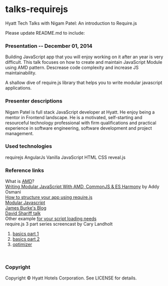 talks-requirejs
===============

Hyatt Tech Talks with Nigam Patel: An introduction to Require.js

Please update README.md to include:

### Presentation -- December 01, 2014
Building JavaScript app that you will enjoy working on it after an year is very difficult.  This talk focuses on how to create and maintain JavaScript Module using AMD pattern. Descrease code complexity and increase JS maintainability. 

A shallow dive of require.js library that helps you to write modular javascript applications.

### Presenter descriptions
Nigam Patel is full stack JavaScript developer at Hyatt.  He enjoy being a mentor in Frontend landscape.  He is a motivated, self-starting and resourceful technology professional with firm qualifications and practical experience in software engineering, software development and project management. 

### Used technologies
 requirejs
 AngularJs
 Vanilla JavaScript
 HTML
 CSS
 reveal.js

### Reference links
What is <a href="https://github.com/amdjs/amdjs-api/wiki/AMD">AMD</a>?<br/>
<a href="http://addyosmani.com/writing-modular-js/">Writing Modular JavaScript With AMD, CommonJS & ES Harmony</a> by Addy Osmani<br/>
<a href="http://www.nixtu.info/2011/02/how-to-structure-your-application-using.html">How to structure your app using require.js</a><br/>
<a href="http://unscriptable.com/code/Using-AMD-loaders/#0">Modular Javascript</a><br/>
<a href="http://jrburke.com/">James Burke's Blog</a><br/>
<a href="https://www.youtube.com/watch?v=4nU9_SPBk7Y">David Shariff talk</a><br/>
Other example <a href="https://net.tutsplus.com/articles/web-roundups/for-your-script-loading-needs/">for your script loading needs</a><br/>
require.js 3 part series screencast by Cary Landholt<br/>
<ol>
<li><a href="http://www.youtube.com/watch?v=VGlDR1QiV3A">basics part 1</a></li>
<li><a href="http://www.youtube.com/watch?v=9BYBNPvcqwo">basics part 2</a></li>
<li><a href="http://www.youtube.com/watch?v=m6VNhqKDM4E">optimizer</a></li>
</ol><br />

### Copyright

Copyright © Hyatt Hotels Corporation. See LICENSE for details.
